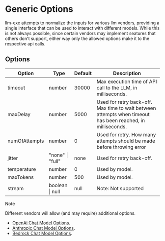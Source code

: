 # Generic Options

llm-exe attempts to normalize the inputs for various llm vendors, providing a single interface that can be used to interact with different models. While this is not always possible, since certain vendors may implement seatures that others don't support, either way only the allowed options make it to the respective api calls.

## Options

| Option        | Type             | Default | Description                                                                                                |
| ------------- | ---------------- | ------- | ---------------------------------------------------------------------------------------------------------- |
| timeout       | number           | 30000   | Max execution time of API call to the LLM, in milliseconds.                                                |
| maxDelay      | number           | 5000    | Used for retry back-off. Max time to wait between attempts when timeout has been reached, in milliseconds. |
| numOfAttempts | number           | 0       | Used for retry. How many attempts should be made before throwing error                                     |
| jitter        | "none" \| "full" | none    | Used for retry back-off.                                                                                   |
| temperature   | number           | 0       | Used by model.                                                                                             |
| maxTokens     | number           | 500     | Used by model.                                                                                             |
| stream        | boolean \| null  | null    | Note: Not supported 

> [!NOTE]
> Different vendors will allow (and may require) additional options.
> - [OpenAi Chat Model Options](/llm/openai#openai-specific-options).
> - [Anthropic Chat Model Options](/llm/anthropic#anthropic-specific-options).
> - [Bedrock Chat Model Options](/llm/bedrock/index.html).

<!-- 
| Option           | Type            | Default       | Description                                                                                                                             |
| ---------------- | --------------- | ------------- | --------------------------------------------------------------------------------------------------------------------------------------- |
| openAIApiKey     | string          | undefined     | API key for OpenAI. Optionally can be set using process.env.OPENAI_API_KEY                                                             |
| model            | string          | gpt-3.5-turbo | The model to use. Can be any one of: gpt-4o, gpt-4o-mini, gpt-4, gpt-3.5-turbo, davinci, text-curie-001, text-babbage-001, text-ada-001 |
| temperature      | number          | 0             | See OpenAI Docs                                                                                                                         |
| maxTokens        | number          | 500           | See OpenAI Docs                                                                                                                         |
| topP             | number \| null  | null          | See OpenAI Docs                                                                                                                         |
| n                | number \| null  | null          | See OpenAI Docs                                                                                                                         |
| stream           | boolean \| null | null          | See OpenAI Docs. Note: Not supported yet.                                                                                               |
| stop             | ?               | null          | See OpenAI Docs                                                                                                                         |
| presencePenalty  | number \| null  | null          | See OpenAI Docs                                                                                                                         |
| frequencyPenalty | number \| null  | null          | See OpenAI Docs                                                                                                                         |
| logitBias        | object \| null  | null          | See OpenAI Docs                                                                                                                         |
| user             | string \| null  | null          | See OpenAI Docs                                                                                                                         | -->
